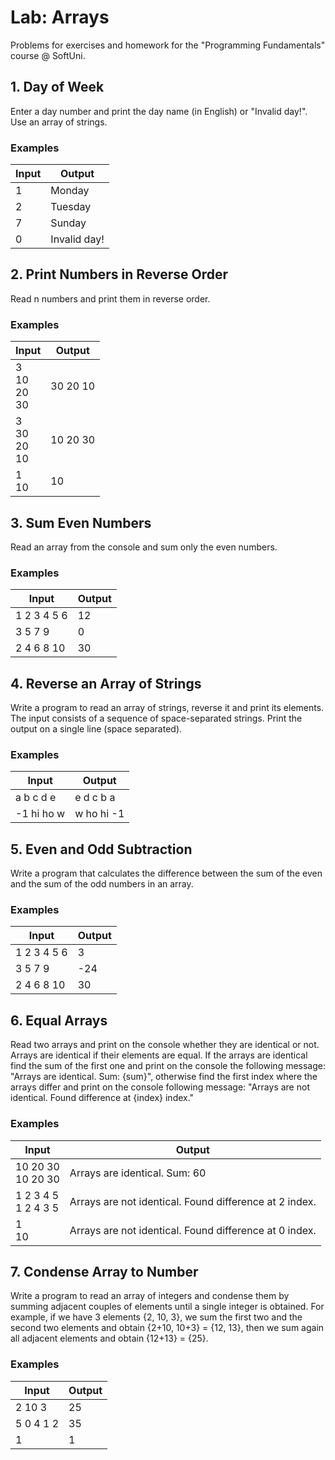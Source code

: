 # Lab: Arrays
Problems for exercises and homework for the "Programming Fundamentals" course @ SoftUni.

## 1.	Day of Week
Enter a day number and print the day name (in English) or "Invalid day!". Use an array of strings.

### Examples
| Input | Output |
| --- | --- |
|1|Monday|
|2|Tuesday|
|7|Sunday|
|0|Invalid day!|

## 2.	Print Numbers in Reverse Order
Read n numbers and print them in reverse order.

### Examples
| Input | Output |
| --- | --- |
|3<br>10<br>20<br>30|30 20 10|
|3<br>30<br>20<br>10|10 20 30|
|1<br>10|10|

## 3.	Sum Even Numbers
Read an array from the console and sum only the even numbers.

### Examples
| Input | Output |
| --- | --- |
|1 2 3 4 5 6|12|
|3 5 7 9|0|
|2 4 6 8 10|30|

## 4.	Reverse an Array of Strings
Write a program to read an array of strings, reverse it and print its elements. The input consists of a sequence of space-separated strings. Print the output on a single line (space separated).
### Examples
| Input | Output |
| --- | --- |
|a b c d e|e d c b a|
|-1 hi ho w|w ho hi -1|

## 5.	Even and Odd Subtraction
Write a program that calculates the difference between the sum of the even and the sum of the odd numbers in an array.

### Examples
| Input | Output |
| --- | --- |
|1 2 3 4 5 6|3|
|3 5 7 9|-24|
|2 4 6 8 10|30|

## 6.	Equal Arrays
Read two arrays and print on the console whether they are identical or not. Arrays are identical if their elements are equal. If the arrays are identical find the sum of the first one and print on the console the following message: "Arrays are identical. Sum: {sum}", otherwise find the first index where the arrays differ and print on the console following message: "Arrays are not identical. Found difference at {index} index."

### Examples
| Input | Output |
| --- | --- |
|10 20 30<br>10 20 30|Arrays are identical. Sum: 60|
|1 2 3 4 5<br>1 2 4 3 5|Arrays are not identical. Found difference at 2 index.|
|1<br>10|Arrays are not identical. Found difference at 0 index.|

## 7.	Condense Array to Number
Write a program to read an array of integers and condense them by summing adjacent couples of elements until a single integer is obtained. For example, if we have 3 elements {2, 10, 3}, we sum the first two and the second two elements and obtain {2+10, 10+3} = {12, 13}, then we sum again all adjacent elements and obtain {12+13} = {25}.

### Examples
| Input | Output |
| --- | --- |
|2 10 3|25|
|5 0 4 1 2|35|
|1|1|




